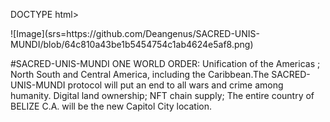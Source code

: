 DOCTYPE html>
<head>
  <body>
![Image](srs=https://github.com/Deangenus/SACRED-UNIS-MUNDI/blob/64c810a43be1b5454754c1ab4624e5af8.png)

#SACRED-UNIS-MUNDI
ONE WORLD ORDER: Unification of the Americas ; North South and Central America, including the Caribbean.The SACRED-UNIS-MUNDI protocol will put an end to all wars and crime among humanity. Digital land ownership; NFT chain supply; The entire country of BELIZE C.A. will be the new Capitol City location.
